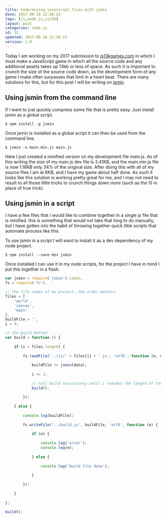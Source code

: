 ```yaml
---
title: Compressing javascript files with jsmin
date: 2017-08-18 12:58:23
tags: [js,node.js,js13k]
layout: post
categories: node.js
id: 31
updated: 2017-08-18 12:58:23
version: 1.0
---
```


Today I am working on my 2017 submission to [js13kgames.com](http://js13kgames.com/) in which I must make a JavaScript game in which all the source code and any additional assets takes up 13kb or less of space. As such it is important to crunch the size of the source code down, as the development form of any game I make often surpasses that limit in a heart beat. There are many solutions for this, but for this post I will be writing on [jsmin](https://www.npmjs.com/package/jsmin).


<!-- more -->

## Using jsmin from the command line

If I want to just quickly compress some file that is pretty easy. Just install jsmin as a global script.

```
$ npm install -g jsmin
```

Once jsmin is installed as a global script it can then be used from the command line.

```
$ jsmin -o main.min.js main.js
```

Here I just created a minified version on my development file main.js. As of this writing the size of my main.js dev file is 3.41KB, and the main.min.js file is now 1.16KB only 34% of the original size. After doing this with all of my source files I am at 6KB, and I have my game about half done. As such it looks like this solution is working pretty great for me, and I may not need to result to all those little tricks to crunch things down more (such as the !0 in place of true trick).

## Using jsmin in a script

I have a few files that I would like to combine together in a single js file that is minified. this is something that would not take that long to do manually, but I have gotten into the habit of throwing together quick little scripts that automate process like this.

To use jsmin in a script I will want to install it as a dev dependency of my node project.

```
$ npm install --save-dev jsmin
```

Once installed I can use it in my node scripts, for the project I have in mind I put this together in a flash.

```js
var jsmin = require('jsmin').jsmin,
fs = require('fs'),

// the file names of my project, the order matters.
files = [
    'world',
    'canvas',
    'main'
],
buildFile = '',
i = 0;

// the build method
var build = function () {
 
    if (i < files.length) {
 
        fs.readFile('../js/' + files[i] + '.js', 'utf8', function (e, data) {
 
            buildFile += jsmin(data);
 
            i += 1;
 
            // call build recursively until i reaches the length of the files array.
            build();
 
        });
 
    } else {
 
        console.log(buildFile);
 
        fs.writeFile('../build.js', buildFile, 'utf8', function (e) {
 
            if (e) {
 
                console.log('error');
                console.log(e);
 
            } else {
 
                console.log('build file done');
 
            }
 
        });
 
    }
 
};
 
build();
```